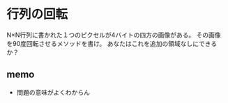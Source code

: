 # 行列の回転

N×N行列に書かれた１つのピクセルが4バイトの四方の画像がある。
その画像を90度回転させるメソッドを書け。
あなたはこれを追加の領域なしにできるか？

## memo
- 問題の意味がよくわからん